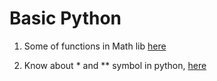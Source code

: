 # Basic Python

1. Some of functions in Math lib [here](https://github.com/colenhuttran/basic_python/blob/master/mathematic_functions%20.ipynb)

2. Know about * and ** symbol in python, [here](https://github.com/colenhuttran/basic_python/blob/master/arg_and_kwarg.ipynb)
